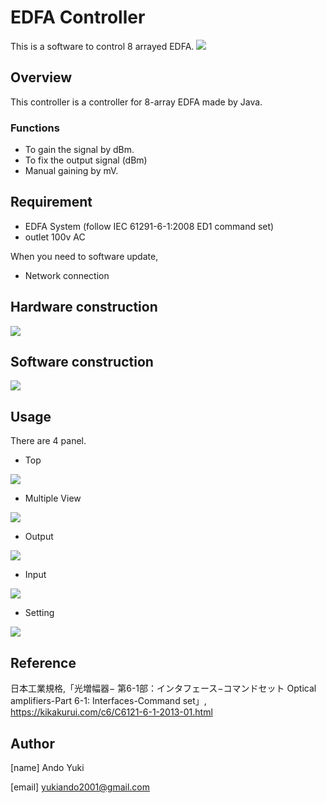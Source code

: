 # EDFA Controller
This is a software to control 8 arrayed EDFA.
<img src=img/EDFA.jpg>
## Overview
 This controller is a controller for 8-array EDFA made by Java.
 
### Functions
 * To gain the signal by dBm.
 * To fix the output signal (dBm) 
 * Manual gaining by mV.
 
## Requirement
 * EDFA System (follow IEC 61291-6-1:2008 ED1 command set)
 * outlet 100v AC
 
 When you need to software update,
 * Network connection
 
## Hardware construction

<img src=img/circuit.png>

## Software construction

<img src=img/classDiagram.drawio.png>

## Usage
 There are 4 panel.
 
 * Top
 
<img src=img/top.png>

 * Multiple View
 
<img src=img/multipleOut.png>
 
 * Output
 
<img src=img/output.png>

 * Input
 
<img src=img/input.png>

 * Setting
 
<img src=img/setting.png>

## Reference

日本工業規格,「光増幅器− 第6-1部：インタフェース−コマンドセット Optical amplifiers-Part 6-1: Interfaces-Command set」,
https://kikakurui.com/c6/C6121-6-1-2013-01.html

## Author
[name] Ando Yuki

[email] yukiando2001@gmail.com
